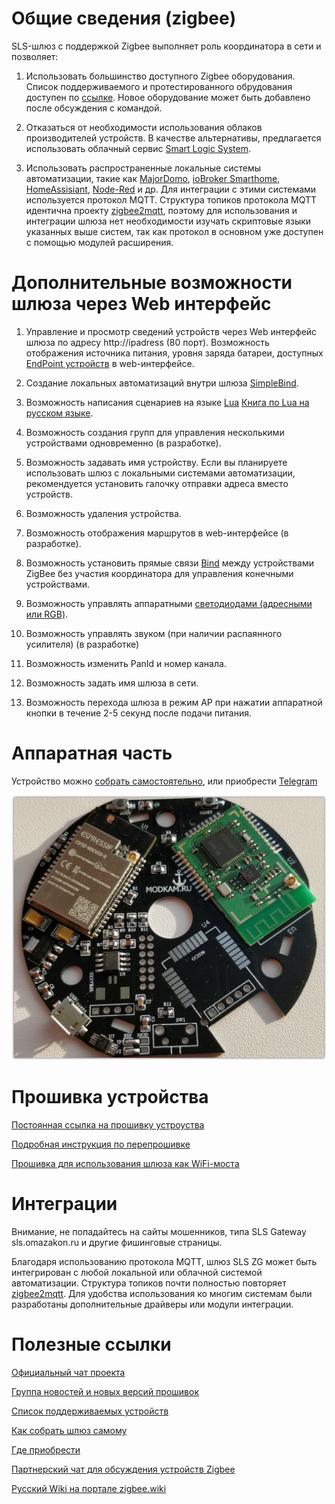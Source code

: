 # Общие сведения (zigbee)

SLS-шлюз с поддержкой Zigbee выполняет роль координатора в сети и позволяет:

1. Использовать большинство доступного Zigbee оборудования. Список поддерживаемого и протестированного обрудования доступен по [ссылке](https://slsys.io/action/supported_devices.html). Новое оборудование может быть добавлено после обсуждения с командой.

2. Отказаться от необходимости использования облаков производителей устройств. В качестве альтернативы, предлагается использовать облачный сервис [Smart Logic System](https://cloud.slsys.io).

3. Использовать распространенные локальные системы автоматизации, такие как [MajorDomo](https://mjdm.ru/), [ioBroker Smarthome](https://www.iobroker.net), [HomeAssisiant](https://www.home-assistant.io), [Node-Red](https://nodered.org) и др. Для интеграции с этими системами используется протокол MQTT. Структура топиков протокола MQTT идентична проекту [zigbee2mqtt](https://www.zigbee2mqtt.io), поэтому для использования и интеграции шлюза нет необходимости изучать скриптовые языки указанных выше систем, так как протокол в основном уже доступен с помощью модулей расширения.

# Дополнительные возможности шлюза через Web интерфейс

1. Управление и просмотр сведений устройств через Web интерфейс шлюза по адресу http://ipadress (80 порт). Возможность отображения источника питания, уровня заряда батареи, доступных [EndPoint устройств](https://community.nxp.com/thread/332332) в web-интерфейсе.

2. Создание локальных автоматизаций внутри шлюза [SimpleBind](/simplebind.md).

3. Возможность написания сценариев на языке [Lua](https://ru.wikipedia.org/wiki/Lua) [Книга по Lua на русском языке](https://www.htbook.ru/kompjutery_i_seti/programmirovanie/programmirovanie-na-yazyke-lua).

4. Возможность создания групп для управления несколькими устройствами одновременно (в разработке).

5. Возможность задавать имя устройству. Если вы планируете использовать шлюз с локальными системами автоматизации, рекомендуется установить галочку отправки адреса вместо устройств.

6. Возможность удаления устройства.

7. Возможность отображения маршрутов в web-интерфейсе (в разработке).

8. Возможность установить прямые связи [Bind](/bind.md) между устройствами ZigBee без участия координатора для управления конечными устройствами.

9. Возможность управлять аппаратными [светодиодами (адресными или RGB)](/faq.md).

10. Возможность управлять звуком (при наличии распаянного усилителя) (в разработке)

11. Возможность изменить PanId и номер канала.

12. Возможность задать имя шлюза в сети.

13. Возможность перехода шлюза в режим АР при нажатии аппаратной кнопки в течение 2-5 секунд после подачи питания.

# Аппаратная часть

Устройство можно [собрать самостоятельно](https://modkam.ru/?p=1342), или приобрести [Telegram](https://t.me/avenit)

![home](/img/Mi_Gateway_Shield12.jpg)

# Прошивка устройства

[Постоянная ссылка на прошивку устроуства](https://github.com/slsys/Gateway/tree/master/rom)

[Подробная инструкция по перепрошивке](flashing_rus.md)

[Прошивка для использования шлюза как WiFi-моста](bridge_rus.md)

# Интеграции

Внимание, не попадайтесь на сайты мошенников, типа SLS Gateway sls.omazakon.ru и другие фишинговые страницы.

Благодаря использованию протокола MQTT, шлюз SLS ZG может быть интегрирован с любой локальной или облачной системой автоматизации. Структура топиков почти полностью повторяет [zigbee2mqtt](https://www.zigbee2mqtt.io/information/mqtt_topics_and_message_structure.html). Для удобства использования ко многим системам были разработаны дополнительные драйверы или модули интеграции.

# Полезные ссылки

[Официальный чат проекта](https://t.me/slsys)

[Группа новостей и новых версий прошивок](https://t.me/slssys)

[Список поддерживаемых устройств](https://slsys.io/action/supported_devices.html)

[Как собрать шлюз самому](https://modkam.ru/?p=1342)

[Где приобрести](https://t.me/avenit)

[Партнерский чат для обсуждения устройств Zigbee](https://t.me/zigbeer)

[Русский Wiki на портале zigbee.wiki](https://zigbee.wiki/)
